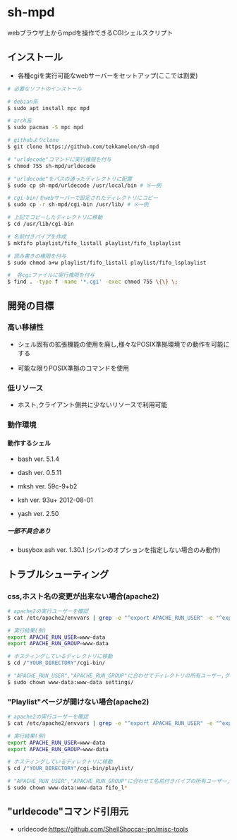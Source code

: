 # sh-mpd

webブラウザ上からmpdを操作できるCGIシェルスクリプト

## インストール 

- 各種cgiを実行可能なwebサーバーをセットアップ(ここでは割愛)

```sh
# 必要なソフトのインストール

# debian系
$ sudo apt install mpc mpd

# arch系
$ sudo pacman -S mpc mpd

# githubよりclone
$ git clone https://github.com/tekkamelon/sh-mpd

# "urldecode"コマンドに実行権限を付与
$ chmod 755 sh-mpd/urldecode

# "urldecode"をパスの通ったディレクトリに配置 
$ sudo cp sh-mpd/urldecode /usr/local/bin # ※一例

# cgi-bin/をwebサーバーで設定されたディレクトリにコピー
$ sudo cp -r sh-mpd/cgi-bin /usr/lib/ # ※一例

# 上記でコピーしたディレクトリに移動
$ cd /usr/lib/cgi-bin

# 名前付きパイプを作成
$ mkfifo playlist/fifo_listall playlist/fifo_lsplaylist

# 読み書きの権限を付与
$ sudo chmod a+w playlist/fifo_listall playlist/fifo_lsplaylist

#  各cgiファイルに実行権限を付与
$ find . -type f -name '*.cgi' -exec chmod 755 \{\} \;
```

## 開発の目標

### 高い移植性

- シェル固有の拡張機能の使用を廃し,様々なPOSIX準拠環境での動作を可能にする

- 可能な限りPOSIX準拠のコマンドを使用

### 低リソース

- ホスト,クライアント側共に少ないリソースで利用可能

### 動作環境

#### 動作するシェル

- bash ver. 5.1.4

- dash ver. 0.5.11

- mksh ver. 59c-9+b2

- ksh ver. 93u+ 2012-08-01

- yash ver. 2.50

##### 一部不具合あり

- busybox ash ver. 1.30.1 (シバンのオプションを指定しない場合のみ動作)

## トラブルシューティング

### css,ホスト名の変更が出来ない場合(apache2)

```sh
# apache2の実行ユーザーを確認
$ cat /etc/apache2/envvars | grep -e "^export APACHE_RUN_USER" -e "^export APACHE_RUN_GROUP"

# 実行結果(例)
export APACHE_RUN_USER=www-data
export APACHE_RUN_GROUP=www-data

# ホスティングしているディレクトリに移動
$ cd /"YOUR_DIRECTORY"/cgi-bin/

# "APACHE_RUN_USER","APACHE_RUN_GROUP"に合わせてディレクトリの所有ユーザー,グループを変更
$ sudo chown www-data:www-data settings/
```

### "Playlist"ページが開けない場合(apache2)

```sh
# apache2の実行ユーザーを確認
$ cat /etc/apache2/envvars | grep -e "^export APACHE_RUN_USER" -e "^export APACHE_RUN_GROUP"

# 実行結果(例)
export APACHE_RUN_USER=www-data
export APACHE_RUN_GROUP=www-data

# ホスティングしているディレクトリに移動
$ cd /"YOUR_DIRECTORY"/cgi-bin/playlist/

# "APACHE_RUN_USER","APACHE_RUN_GROUP"に合わせて名前付きパイプの所有ユーザー,グループを変更
$ sudo chown www-data:www-data fifo_l*
```

## "urldecode"コマンド引用元

- urldecode:https://github.com/ShellShoccar-jpn/misc-tools
